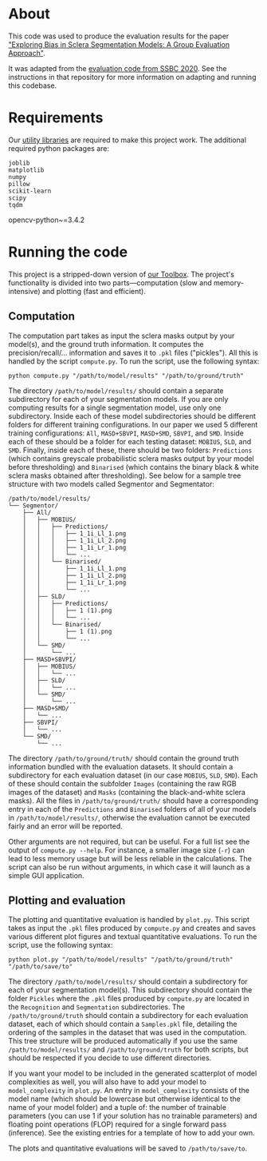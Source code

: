 # About
This code was used to produce the evaluation results for the paper ["Exploring Bias in Sclera Segmentation Models: A Group Evaluation Approach"](https://sclera.fri.uni-lj.si/publications.html#TIFS_2022).

It was adapted from the [evaluation code from SSBC 2020](https://github.com/MatejVitek/SSBC). See the instructions in that repository for more information on adapting and running this codebase.

# Requirements
Our [utility libraries](https://sclera.fri.uni-lj.si/code.html#Libraries) are required to make this project work. The additional required python packages are:

	joblib
	matplotlib
	numpy
	pillow
	scikit-learn
	scipy
	tqdm
  opencv-python~=3.4.2

# Running the code
This project is a stripped-down version of [our Toolbox](https://sclera.fri.uni-lj.si/code.html#Toolbox). The project's functionality is divided into two parts—computation (slow and memory-intensive) and plotting (fast and efficient).

## Computation
The computation part takes as input the sclera masks output by your model(s), and the ground truth information. It computes the precision/recall/... information and saves it to `.pkl` files ("pickles"). All this is handled by the script `compute.py`. To run the script, use the following syntax:

	python compute.py "/path/to/model/results" "/path/to/ground/truth"

The directory `/path/to/model/results/` should contain a separate subdirectory for each of your segmentation models. If you are only computing results for a single segmentation model, use only one subdirectory. Inside each of these model subdirectories should be different folders for different training configurations. In our paper we used 5 different training configurations: `All`, `MASD+SBVPI`, `MASD+SMD`, `SBVPI`, and `SMD`. Inside each of these should be a folder for each testing dataset: `MOBIUS`, `SLD`, and `SMD`. Finally, inside each of these, there should be two folders: `Predictions` (which contains greyscale probabilistic sclera masks output by your model before thresholding) and `Binarised` (which contains the binary black & white sclera masks obtained after thresholding). See below for a sample tree structure with two models called Segmentor and Segmentator:

    /path/to/model/results/
    └── Segmentor/
        ├── All/
        │   ├── MOBIUS/
        │   │   ├── Predictions/
        │   │   │   ├── 1_1i_Ll_1.png
        │   │   │   ├── 1_1i_Ll_2.png
        │   │   │   ├── 1_1i_Lr_1.png
        │   │   │   └── ...
        │   │   └── Binarised/
        │   │       ├── 1_1i_Ll_1.png
        │   │       ├── 1_1i_Ll_2.png
        │   │       ├── 1_1i_Lr_1.png
        │   │       └── ...
        │   ├── SLD/
        │   │   ├── Predictions/
        │   │   │   ├── 1 (1).png
        │   │   │   └── ...
        │   │   └── Binarised/
        │   │       ├── 1 (1).png
        │   │       └── ...
        │   └── SMD/
        │       └── ...
        ├── MASD+SBVPI/
        │   ├── MOBIUS/
        │   │   └── ...
        │   ├── SLD/
        │   │   └── ...
        │   └── SMD/
        │       └── ...
        ├── MASD+SMD/
        │   └── ...
        ├── SBVPI/
        │   └── ...
        └── SMD/
            └── ...

The directory `/path/to/ground/truth/` should contain the ground truth information bundled with the evaluation datasets. It should contain a subdirectory for each evaluation dataset (in our case `MOBIUS`, `SLD`, `SMD`). Each of these should contain the subfolder `Images` (containing the raw RGB images of the dataset) and `Masks` (containing the black-and-white sclera masks). All the files in `/path/to/ground/truth/` should have a corresponding entry in each of the `Predictions` and `Binarised` folders of all of your models in `/path/to/model/results/`, otherwise the evaluation cannot be executed fairly and an error will be reported.

Other arguments are not required, but can be useful. For a full list see the output of `compute.py --help`. For instance, a smaller image size (`-r`) can lead to less memory usage but will be less reliable in the calculations. The script can also be run without arguments, in which case it will launch as a simple GUI application.

## Plotting and evaluation
The plotting and quantitative evaluation is handled by `plot.py`. This script takes as input the `.pkl` files produced by `compute.py` and creates and saves various different plot figures and textual quantitative evaluations. To run the script, use the following syntax:

	python plot.py "/path/to/model/results" "/path/to/ground/truth" "/path/to/save/to"

The directory `/path/to/model/results/` should contain a subdirectory for each of your segmentation model(s). This subdirectory should contain the folder `Pickles` where the `.pkl` files produced by `compute.py` are located in the `Recognition` and `Segmentation` subdirectories. The `/path/to/ground/truth` should contain a subdirectory for each evaluation dataset, each of which should contain a `Samples.pkl` file, detailing the ordering of the samples in the dataset that was used in the computation. This tree structure will be produced automatically if you use the same `/path/to/model/results/` and `/path/to/ground/truth` for both scripts, but should be respected if you decide to use different directories.

If you want your model to be included in the generated scatterplot of model complexities as well, you will also have to add your model to `model_complexity` in `plot.py`. An entry in `model_complexity` consists of the model name (which should be lowercase but otherwise identical to the name of your model folder) and a tuple of: the number of trainable parameters (you can use 1 if your solution has no trainable parameters) and floating point operations (FLOP) required for a single forward pass (inference). See the existing entries for a template of how to add your own.

The plots and quantitative evaluations will be saved to `/path/to/save/to`.
